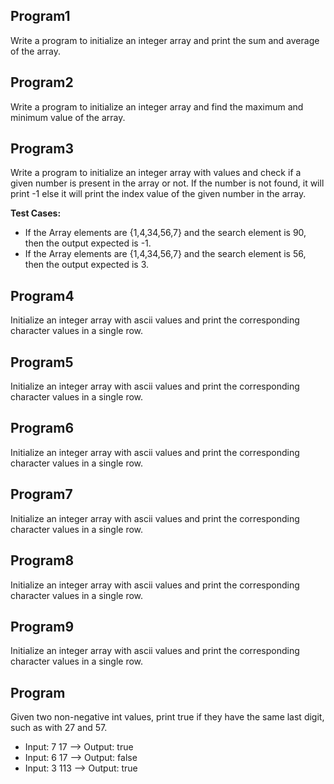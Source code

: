 ## Program1
Write a program to initialize an integer array and print the sum and average of the array.
## Program2
Write a program to initialize an integer array and find the maximum and minimum value of the array.
## Program3
Write a program to initialize an integer array with values and check if a given number is present in the array or not. If the number is not found, it will print -1 else it will print the index value of the given number in the array.

**Test Cases:**
-  If the Array elements are {1,4,34,56,7} and the search element is 90, then the output expected is -1.
-  If the Array elements are {1,4,34,56,7} and the search element is 56, then the output expected is 3.
## Program4
Initialize an integer array with ascii values and print the corresponding character values in a single row.
## Program5
Initialize an integer array with ascii values and print the corresponding character values in a single row.
## Program6
Initialize an integer array with ascii values and print the corresponding character values in a single row.
## Program7
Initialize an integer array with ascii values and print the corresponding character values in a single row.
## Program8
Initialize an integer array with ascii values and print the corresponding character values in a single row.
## Program9
Initialize an integer array with ascii values and print the corresponding character values in a single row.
## Program
Given two non-negative int values, print true if they have the same last digit, such as with 27 and 57. 


- Input: 7 17  --> Output: true
- Input: 6 17  --> Output: false
- Input: 3 113 --> Output: true
